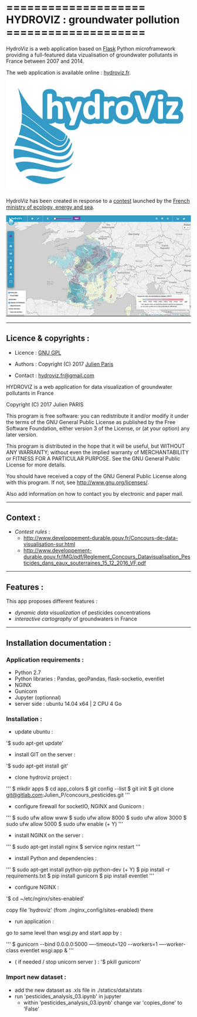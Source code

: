 # ==================== HYDROVIZ : groundwater pollution  ====================


HydroViz is a web application based on [Flask](http://flask.pocoo.org/) Python microframework providing a full-featured data vizualisation of groundwater pollutants in France between 2007 and 2014.

The web application is available online : [hydroviz.fr](https://www.hydroviz.fr).

![alt text](app/static/images/logo_hydroviz_bis_margin.jpg)


HydroViz has been created in response to a [contest](http://www.developpement-durable.gouv.fr/Concours-de-data-visualisation-sur.html) launched by the [French ministry of ecology, energy and sea](http://www.developpement-durable.gouv.fr/).


![alt text](app/static/images/elements/hydroviz_v01.gif)


-----------------------------------------------------
## Licence & copyrights :

- Licence : [GNU GPL](https://gitlab.com/Julien_P/concours_pesticides/blob/master/LICENSE)

- Authors : Copyright (C) 2017 [Julien Paris](http://jpylab.com/)

- Contact : hydroviz.fr@gmail.com

HYDROVIZ is a web application for data visualization of groundwater pollutants
in France

Copyright (C) 2017  Julien PARIS

This program is free software: you can redistribute it and/or modify
it under the terms of the GNU General Public License as published by
the Free Software Foundation, either version 3 of the License, or
(at your option) any later version.

This program is distributed in the hope that it will be useful,
but WITHOUT ANY WARRANTY; without even the implied warranty of
MERCHANTABILITY or FITNESS FOR A PARTICULAR PURPOSE.  See the
GNU General Public License for more details.

You should have received a copy of the GNU General Public License
along with this program.  If not, see <http://www.gnu.org/licenses/>.

Also add information on how to contact you by electronic and paper mail.

-----------------------------------------------------
## Context :

- _Contest rules_ :
	- http://www.developpement-durable.gouv.fr/Concours-de-data-visualisation-sur.html
	- http://www.developpement-durable.gouv.fr/IMG/pdf/Reglement_Concours_Datavisualisation_Pesticides_dans_eaux_souterraines_15_12_2016_VF.pdf

-----------------------------------------------------
## Features :
This app proposes different features :
- _dynamic data visualization_ of pesticides concentrations
- _interactive cartography_ of groundwaters in France

-----------------------------------------------------
## Installation documentation :

### Application requirements :

- Python 2.7
- Python libraries : Pandas, geoPandas, flask-socketio, eventlet
- NGINX
- Gunicorn
- Jupyter (optionnal)
- server side : ubuntu 14.04 x64 | 2 CPU 4 Go


### Installation :

- update ubuntu :


'$ sudo apt-get update'


- install GIT on the server :


'$ sudo apt-get install git'


- clone hydroviz project :


'''
$ mkdir apps
$ cd app_colors
$ git config --list
$ git init
$ git clone git@gitlab.com:Julien_P/concours_pesticides.git
'''


- configure firewall for socketIO, NGINX and Gunicorn :


'''
$ sudo ufw allow www
$ sudo ufw allow 8000
$ sudo ufw allow 3000
$ sudo ufw allow 5000
$ sudo ufw enable (+ Y)
'''


- install NGINX on the server :


'''
$ sudo apt-get install nginx
$ service nginx restart
'''


- install Python and dependencies :


'''
$ sudo apt-get install python-pip python-dev (+ Y)
$ pip install -r requirements.txt
$ pip install gunicorn
$ pip install eventlet
'''


- configure NGINX :


'$ cd ~/etc/nginx/sites-enabled'

copy file 'hydroviz' (from ./nginx_config/sites-enabled) there


- run application :


go to same level than wsgi.py and start app by :


'''
$ gunicorn --bind 0.0.0.0:5000 —-timeout=120 --workers=1 —-worker-class eventlet wsgi:app &
'''


- ( if needed / stop unicorn server ) : '$ pkill gunicorn'


### Import new dataset :

- add the new dataset as .xls file in ./statics/data/stats
- run 'pesticides_analysis_03.ipynb' in jupyter
	- within 'pesticides_analysis_03.ipynb' change var 'copies_done' to 'False'

